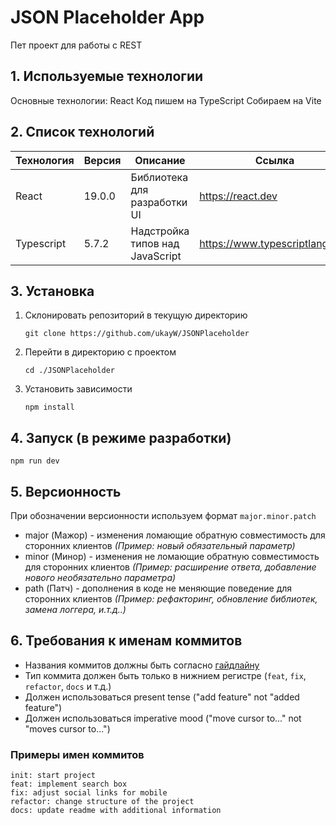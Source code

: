 # JSON Placeholder App

Пет проект для работы с REST

## 1. Используемые технологии

Основные технологии: React
Код пишем на TypeScript
Собираем на Vite

## 2. Список технологий

| Технология | Версия | Описание                        | Ссылка                          |
| ---------- | ------ | ------------------------------- | ------------------------------- |
| React      | 19.0.0 | Библиотека для разработки UI    | https://react.dev               |
| Typescript | 5.7.2  | Надстройка типов над JavaScript | https://www.typescriptlang.org/ |

## 3. Установка

1. Склонировать репозиторий в текущую директорию
   ```shell
   git clone https://github.com/ukayW/JSONPlaceholder
   ```
2. Перейти в директорию с проектом
   ```shell
   cd ./JSONPlaceholder
   ```
3. Установить зависимости
   ```shell
   npm install
   ```

## 4. Запуск (в режиме разработки)

```shell
npm run dev
```

## 5. Версионность

При обозначении версионности используем формат `major.minor.patch`

- major (Мажор) - изменения ломающие обратную совместимость для сторонних клиентов _(Пример: новый обязательный параметр)_
- minor (Минор) - изменения не ломающие обратную совместимость для сторонних клиентов _(Пример: расширение ответа, добавление нового необязательно параметра)_
- path (Патч) - дополнения в коде не меняющие поведение для сторонних клиентов _(Пример: рефакторинг, обновление библиотек, замена логгера, и.т.д..)_

## 6. Требования к именам коммитов

- Названия коммитов должны быть согласно [гайдлайну](https://www.conventionalcommits.org/en/v1.0.0/)
- Тип коммита должен быть только в нижнием регистре (`feat`, `fix`, `refactor`, `docs` и т.д.)
- Должен использоваться present tense ("add feature" not "added feature")
- Должен использоваться imperative mood ("move cursor to..." not "moves cursor to...")

### Примеры имен коммитов

```
init: start project
feat: implement search box
fix: adjust social links for mobile
refactor: change structure of the project
docs: update readme with additional information
```
